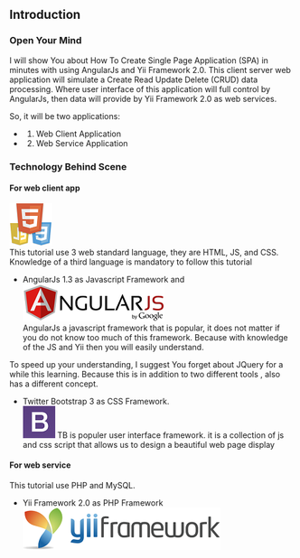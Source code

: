 ## Introduction

### Open Your Mind
I will show You about How To Create Single Page Application (SPA) in minutes with using AngularJs and Yii Framework 2.0. This client server web application will simulate a Create Read Update Delete (CRUD) data processing. Where user interface of this application will full control by AngularJs, then data will provide by Yii Framework 2.0 as web services.

So, it will be two applications:
- 1.	Web Client Application
- 2.	Web Service Application

### Technology Behind Scene

#### For web client app
![](images/htmljscss.png)<br>
This tutorial use 3 web standard language, they are HTML, JS, and CSS. Knowledge of a third language is mandatory to follow this tutorial 

- AngularJs 1.3 as Javascript Framework and <br>
![](images/angularjs.png)<br>
AngularJs a javascript framework that is popular, it does not matter if you do not know too much of this framework. Because with knowledge of the JS and Yii then you will easily understand.

To speed up your understanding, I suggest You forget about JQuery for a while this learning. Because this is in addition to two different tools , also has a different concept.

- Twitter Bootstrap 3 as CSS Framework.<br>
![](images/twitter_bootstrap.png)
TB is populer user interface framework. it is a collection of js and css script that allows us to design a beautiful web page display

#### For web service 
This tutorial use PHP and MySQL. 
- Yii Framework 2.0 as PHP Framework<br>
![](images/yii.png)
